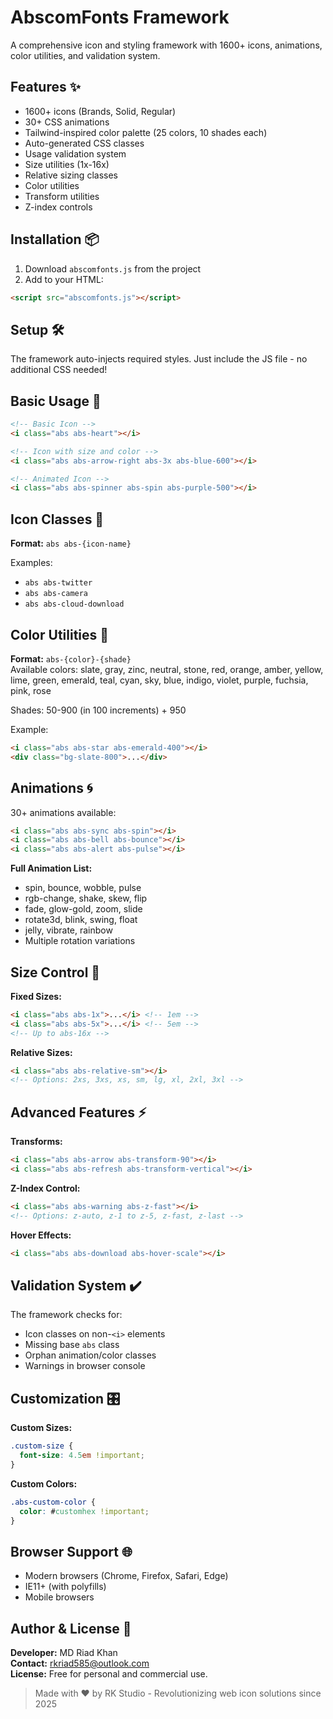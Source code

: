 # AbscomFonts Framework

A comprehensive icon and styling framework with 1600+ icons, animations, color utilities, and validation system.

## Features ✨
- 1600+ icons (Brands, Solid, Regular)
- 30+ CSS animations
- Tailwind-inspired color palette (25 colors, 10 shades each)
- Auto-generated CSS classes
- Usage validation system
- Size utilities (1x-16x)
- Relative sizing classes
- Color utilities
- Transform utilities
- Z-index controls

## Installation 📦

1. Download `abscomfonts.js` from the project
2. Add to your HTML:
```html
<script src="abscomfonts.js"></script>
```

## Setup 🛠️
The framework auto-injects required styles. Just include the JS file - no additional CSS needed!

## Basic Usage 🔧
```html
<!-- Basic Icon -->
<i class="abs abs-heart"></i>

<!-- Icon with size and color -->
<i class="abs abs-arrow-right abs-3x abs-blue-600"></i>

<!-- Animated Icon -->
<i class="abs abs-spinner abs-spin abs-purple-500"></i>
```

## Icon Classes 🎨
**Format:** `abs abs-{icon-name}`

Examples:
- `abs abs-twitter`
- `abs abs-camera`
- `abs abs-cloud-download`

## Color Utilities 🌈
**Format:** `abs-{color}-{shade}`  
Available colors: slate, gray, zinc, neutral, stone, red, orange, amber, yellow, lime, green, emerald, teal, cyan, sky, blue, indigo, violet, purple, fuchsia, pink, rose

Shades: 50-900 (in 100 increments) + 950

Example:
```html
<i class="abs abs-star abs-emerald-400"></i>
<div class="bg-slate-800">...</div>
```

## Animations 🌀
30+ animations available:

```html
<i class="abs abs-sync abs-spin"></i>
<i class="abs abs-bell abs-bounce"></i>
<i class="abs abs-alert abs-pulse"></i>
```

**Full Animation List:**
- spin, bounce, wobble, pulse
- rgb-change, shake, skew, flip
- fade, glow-gold, zoom, slide
- rotate3d, blink, swing, float
- jelly, vibrate, rainbow
- Multiple rotation variations

## Size Control 📏
**Fixed Sizes:**
```html
<i class="abs abs-1x">...</i> <!-- 1em -->
<i class="abs abs-5x">...</i> <!-- 5em -->
<!-- Up to abs-16x -->
```

**Relative Sizes:**
```html
<i class="abs abs-relative-sm"></i>
<!-- Options: 2xs, 3xs, xs, sm, lg, xl, 2xl, 3xl -->
```

## Advanced Features ⚡

**Transforms:**
```html
<i class="abs abs-arrow abs-transform-90"></i>
<i class="abs abs-refresh abs-transform-vertical"></i>
```

**Z-Index Control:**
```html
<i class="abs abs-warning abs-z-fast"></i>
<!-- Options: z-auto, z-1 to z-5, z-fast, z-last -->
```

**Hover Effects:**
```html
<i class="abs abs-download abs-hover-scale"></i>
```

## Validation System ✔️
The framework checks for:
- Icon classes on non-`<i>` elements
- Missing base `abs` class
- Orphan animation/color classes
- Warnings in browser console

## Customization 🎛️
**Custom Sizes:**
```css
.custom-size {
  font-size: 4.5em !important;
}
```

**Custom Colors:**
```css
.abs-custom-color {
  color: #customhex !important;
}
```

## Browser Support 🌐
- Modern browsers (Chrome, Firefox, Safari, Edge)
- IE11+ (with polyfills)
- Mobile browsers

## Author & License 📄
**Developer:** MD Riad Khan  
**Contact:** [rkriad585@outlook.com](mailto:rkriad585@outlook.com)  
**License:** Free for personal and commercial use.

> Made with ❤️ by RK Studio - Revolutionizing web icon solutions since 2025
